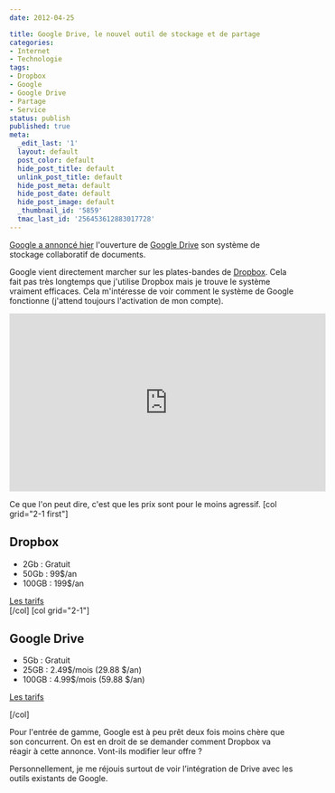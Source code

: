 ```yaml
---
date: 2012-04-25

title: Google Drive, le nouvel outil de stockage et de partage
categories:
- Internet
- Technologie
tags:
- Dropbox
- Google
- Google Drive
- Partage
- Service
status: publish
published: true
meta:
  _edit_last: '1'
  layout: default
  post_color: default
  hide_post_title: default
  unlink_post_title: default
  hide_post_meta: default
  hide_post_date: default
  hide_post_image: default
  _thumbnail_id: '5859'
  tmac_last_id: '256453612883017728'
---
```

<a title="Article sur le blog offciel de Google" href="https://googleblog.blogspot.com/2012/04/introducing-google-drive-yes-really.html">Google a annoncé hier</a> l'ouverture de <a title="Google Drive" href="https://drive.google.com/">Google Drive</a> son système de stockage collaboratif de documents. <!--more-->

Google vient directement marcher sur les plates-bandes de <a href="https://www.dropbox.com/">Dropbox</a>. Cela fait pas très longtemps que j'utilise Dropbox mais je trouve le système vraiment efficaces. Cela m'intéresse de voir comment le système de Google fonctionne (j'attend toujours l'activation de mon compte).

<iframe src="https://www.youtube.com/embed/wKJ9KzGQq0w" frameborder="0" width="560" height="315"></iframe>

Ce que l'on peut dire, c'est que les prix sont pour le moins agressif.
[col grid="2-1 first"]
<h2>Dropbox</h2>
<ul>
	<li>2Gb : Gratuit</li>
	<li>50Gb : 99$/an</li>
	<li>100GB : 199$/an</li>
</ul>
<div><a title="Les tarifs de dropbox" href="https://www.dropbox.com/plans">Les tarifs</a></div>
[/col]
[col grid="2-1"]
<h2>Google Drive</h2>
<ul>
	<li>5Gb : Gratuit</li>
	<li>25GB : 2.49$/mois (29.88 $/an)</li>
	<li>100GB : 4.99$/mois (59.88 $/an)</li>
</ul>
<a title="Les tarifs de Google Drive" href="https://support.google.com/drive/bin/answer.py?hl=fr&amp;answer=2375123&amp;p=mktg_pricing">Les tarifs</a>

[/col]

Pour l'entrée de gamme, Google est à peu prêt deux fois moins chère que son concurrent. On est en droit de se demander comment Dropbox va réagir à cette annonce. Vont-ils modifier leur offre ?

Personnellement, je me réjouis surtout de voir l’intégration de Drive avec les outils existants de Google.
